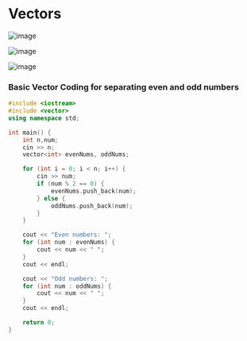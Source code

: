 # Vectors

![image](https://github.com/YasaswiniDesai/c-Vector/assets/92711164/ee191c86-6fa8-4ade-bcaa-b59b9ffd0d15)


![image](https://github.com/YasaswiniDesai/c-Vector/assets/92711164/452370db-ae4f-4c79-b033-37f972001ef1)

![image](https://github.com/YasaswiniDesai/c-Vector/assets/92711164/69eaf756-33bb-4c98-b8d7-3f0774551948)

### Basic Vector Coding for separating even and odd numbers
```cpp
#include <iostream>
#include <vector>
using namespace std;

int main() {
    int n,num;
    cin >> n;
    vector<int> evenNums, oddNums;

    for (int i = 0; i < n; i++) {
        cin >> num;
        if (num % 2 == 0) {
            evenNums.push_back(num);
        } else {
            oddNums.push_back(num);
        }
    }

    cout << "Even numbers: ";
    for (int num : evenNums) {
        cout << num << " ";
    }
    cout << endl;

    cout << "Odd numbers: ";
    for (int num : oddNums) {
        cout << num << " ";
    }
    cout << endl;

    return 0;
}
```
